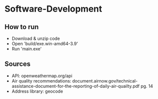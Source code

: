 # Software-Development

How to run
-------
- Download & unzip code
- Open 'build/exe.win-amd64-3.9'
- Run 'main.exe'

Sources
-------
 - API: openweathermap.org/api
 - Air quality recommendations: document.airnow.gov/technical-assistance-document-for-the-reporting-of-daily-air-quailty.pdf pg. 14
 - Address library: geocode
